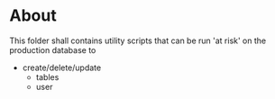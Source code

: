 # About 

This folder shall contains utility scripts that can be run 'at risk' on the production database to 
* create/delete/update
    * tables
    * user
